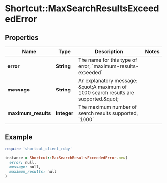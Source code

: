 # Shortcut::MaxSearchResultsExceededError

## Properties

| Name | Type | Description | Notes |
| ---- | ---- | ----------- | ----- |
| **error** | **String** | The name for this type of error, &#x60;maximum-results-exceeded&#x60; |  |
| **message** | **String** | An explanatory message: \&quot;A maximum of 1000 search results are supported.\&quot; |  |
| **maximum_results** | **Integer** | The maximum number of search results supported, &#x60;1000&#x60; |  |

## Example

```ruby
require 'shortcut_client_ruby'

instance = Shortcut::MaxSearchResultsExceededError.new(
  error: null,
  message: null,
  maximum_results: null
)
```

